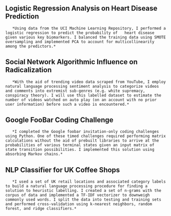 ## Logistic Regression Analysis on Heart Disease Prediction
       *Using data from the UCI Machine Learning Repository, I performed a logistic regression to predict the probability of   heart disease given various key biomarkers. I balanced the training data using SMOTE oversampling and implemented PCA to account for multicollinearity among the predictors.*
  
## Social Network Algorithmic Influence on Radicalization
       *With the aid of trending video data scraped from YouTube, I employ natural language processing sentiment analysis to categorize videos and comments into extremist sub-genres (e.g. white supremacy, conspiracy theory). I will use this labelled dataset to estimate the number of videos watched on auto play (on an account with no prior user information) before such a video is encountered.*

## Google FooBar Coding Challenge
       *I completed the Google foobar invitation-only coding challenges using Python. One of these timed challenges required performing matrix calculations without the aid of prebuilt libraries to arrive at the probabilities of various terminal states given an input matrix of state transition possibilities. I implemented this solution using absorbing Markov chains.*

## NLP Classifier for UK Coffee Shops
       *I used a set of UK retail locations and associated category labels to build a natural language processing procedure for finding a solution to heuristic labelling. I created a set of n-grams with the corpus of data and implemented a TF-IDF vectorizer to downweigh commonly used words. I split the data into testing and training sets and performed cross-validation using k-nearest neighbors, random forest, and ridge classifiers.*

